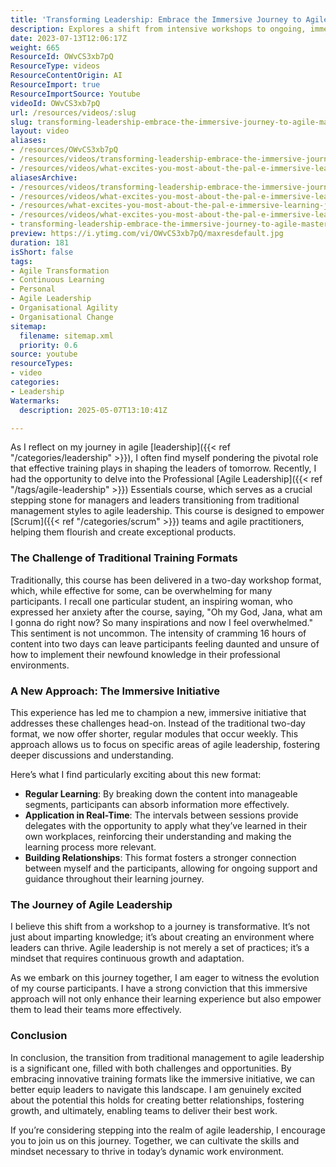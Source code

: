```yaml
---
title: 'Transforming Leadership: Embrace the Immersive Journey to Agile Mastery'
description: Explores a shift from intensive workshops to ongoing, immersive agile leadership training, enabling leaders to apply skills, build relationships, and drive team success.
date: 2023-07-13T12:06:17Z
weight: 665
ResourceId: OWvCS3xb7pQ
ResourceType: videos
ResourceContentOrigin: AI
ResourceImport: true
ResourceImportSource: Youtube
videoId: OWvCS3xb7pQ
url: /resources/videos/:slug
slug: transforming-leadership-embrace-the-immersive-journey-to-agile-mastery
layout: video
aliases:
- /resources/OWvCS3xb7pQ
- /resources/videos/transforming-leadership-embrace-the-immersive-journey-to-agile-mastery
- /resources/videos/what-excites-you-most-about-the-pal-e-immersive-learning-journey-for-delegates
aliasesArchive:
- /resources/videos/transforming-leadership-embrace-the-immersive-journey-to-agile-mastery
- /resources/videos/what-excites-you-most-about-the-pal-e-immersive-learning-journey-for-delegates-
- /resources/what-excites-you-most-about-the-pal-e-immersive-learning-journey-for-delegates-
- /resources/videos/what-excites-you-most-about-the-pal-e-immersive-learning-journey-for-delegates
- transforming-leadership-embrace-the-immersive-journey-to-agile-mastery
preview: https://i.ytimg.com/vi/OWvCS3xb7pQ/maxresdefault.jpg
duration: 181
isShort: false
tags:
- Agile Transformation
- Continuous Learning
- Personal
- Agile Leadership
- Organisational Agility
- Organisational Change
sitemap:
  filename: sitemap.xml
  priority: 0.6
source: youtube
resourceTypes:
- video
categories:
- Leadership
Watermarks:
  description: 2025-05-07T13:10:41Z

---
```

As I reflect on my journey in agile [leadership]({{< ref "/categories/leadership" >}}), I often find myself pondering the pivotal role that effective training plays in shaping the leaders of tomorrow. Recently, I had the opportunity to delve into the Professional [Agile Leadership]({{< ref "/tags/agile-leadership" >}}) Essentials course, which serves as a crucial stepping stone for managers and leaders transitioning from traditional management styles to agile leadership. This course is designed to empower [Scrum]({{< ref "/categories/scrum" >}}) teams and agile practitioners, helping them flourish and create exceptional products.

### The Challenge of Traditional Training Formats

Traditionally, this course has been delivered in a two-day workshop format, which, while effective for some, can be overwhelming for many participants. I recall one particular student, an inspiring woman, who expressed her anxiety after the course, saying, "Oh my God, Jana, what am I gonna do right now? So many inspirations and now I feel overwhelmed." This sentiment is not uncommon. The intensity of cramming 16 hours of content into two days can leave participants feeling daunted and unsure of how to implement their newfound knowledge in their professional environments.

### A New Approach: The Immersive Initiative

This experience has led me to champion a new, immersive initiative that addresses these challenges head-on. Instead of the traditional two-day format, we now offer shorter, regular modules that occur weekly. This approach allows us to focus on specific areas of agile leadership, fostering deeper discussions and understanding. 

Here’s what I find particularly exciting about this new format:

- **Regular Learning**: By breaking down the content into manageable segments, participants can absorb information more effectively.
- **Application in Real-Time**: The intervals between sessions provide delegates with the opportunity to apply what they’ve learned in their own workplaces, reinforcing their understanding and making the learning process more relevant.
- **Building Relationships**: This format fosters a stronger connection between myself and the participants, allowing for ongoing support and guidance throughout their learning journey.

### The Journey of Agile Leadership

I believe this shift from a workshop to a journey is transformative. It’s not just about imparting knowledge; it’s about creating an environment where leaders can thrive. Agile leadership is not merely a set of practices; it’s a mindset that requires continuous growth and adaptation. 

As we embark on this journey together, I am eager to witness the evolution of my course participants. I have a strong conviction that this immersive approach will not only enhance their learning experience but also empower them to lead their teams more effectively. 

### Conclusion

In conclusion, the transition from traditional management to agile leadership is a significant one, filled with both challenges and opportunities. By embracing innovative training formats like the immersive initiative, we can better equip leaders to navigate this landscape. I am genuinely excited about the potential this holds for creating better relationships, fostering growth, and ultimately, enabling teams to deliver their best work.

If you’re considering stepping into the realm of agile leadership, I encourage you to join us on this journey. Together, we can cultivate the skills and mindset necessary to thrive in today’s dynamic work environment.
